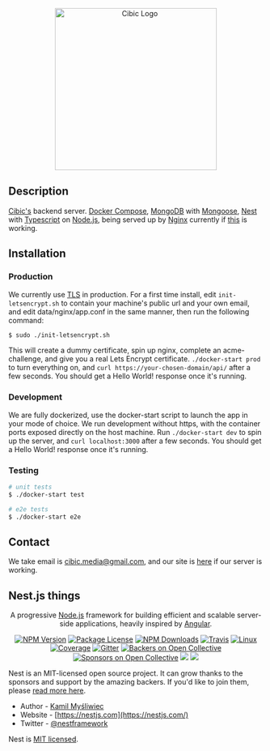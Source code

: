 <p align="center">
  <a href="https://www.cibic.app/" target="blank"><img src="https://www.cibic.app/assets/logo.png" width="320" alt="Cibic Logo" /></a>
</p>

## Description

[Cibic's](https://www.cibic.app) backend server. [Docker Compose](https://github.com/docker/compose), [MongoDB](https://github.com/mongodb/mongo) with [Mongoose](https://github.com/nestjs/mongoose), [Nest](https://github.com/nestjs/nest) with [Typescript](https://github.com/Microsoft/TypeScript) on [Node.js](https://nodejs.org), being served up by [Nginx](https://nginx.org/) currently if [this](https://www.cibic.app/api/) is working.

## Installation

### Production

We currently use [TLS](https://en.wikipedia.org/wiki/Transport_Layer_Security) in production.
For a first time install, edit `init-letsencrypt.sh` to contain your machine's public url and your own email, and edit data/nginx/app.conf in the same manner, then run the following command:

```bash
$ sudo ./init-letsencrypt.sh
```

This will create a dummy certificate, spin up nginx, complete an acme-challenge, and give you a real Lets Encrypt certificate.
`./docker-start prod` to turn everything on, and `curl https://your-chosen-domain/api/` after a few seconds.
You should get a Hello World! response once it's running.

### Development

We are fully dockerized, use the docker-start script to launch the app in your mode of choice.
We run development without https, with the container ports exposed directly on the host machine.
Run `./docker-start dev` to spin up the server, and `curl localhost:3000` after a few seconds.
You should get a Hello World! response once it's running.

### Testing

```bash
# unit tests
$ ./docker-start test

# e2e tests
$ ./docker-start e2e

```

## Contact

We take email is [cibic.media@gmail.com](cibic.media@gmail.com), and our site is [here](https://www.cibic.app) if our server is working.

## Nest.js things

[travis-image]: https://api.travis-ci.org/nestjs/nest.svg?branch=master
[travis-url]: https://travis-ci.org/nestjs/nest
[linux-image]: https://img.shields.io/travis/nestjs/nest/master.svg?label=linux
[linux-url]: https://travis-ci.org/nestjs/nest
  
  <p align="center">A progressive <a href="http://nodejs.org" target="blank">Node.js</a> framework for building efficient and scalable server-side applications, heavily inspired by <a href="https://angular.io" target="blank">Angular</a>.</p>
    <p align="center">
<a href="https://www.npmjs.com/~nestjscore"><img src="https://img.shields.io/npm/v/@nestjs/core.svg" alt="NPM Version" /></a>
<a href="https://www.npmjs.com/~nestjscore"><img src="https://img.shields.io/npm/l/@nestjs/core.svg" alt="Package License" /></a>
<a href="https://www.npmjs.com/~nestjscore"><img src="https://img.shields.io/npm/dm/@nestjs/core.svg" alt="NPM Downloads" /></a>
<a href="https://travis-ci.org/nestjs/nest"><img src="https://api.travis-ci.org/nestjs/nest.svg?branch=master" alt="Travis" /></a>
<a href="https://travis-ci.org/nestjs/nest"><img src="https://img.shields.io/travis/nestjs/nest/master.svg?label=linux" alt="Linux" /></a>
<a href="https://coveralls.io/github/nestjs/nest?branch=master"><img src="https://coveralls.io/repos/github/nestjs/nest/badge.svg?branch=master#5" alt="Coverage" /></a>
<a href="https://gitter.im/nestjs/nestjs?utm_source=badge&utm_medium=badge&utm_campaign=pr-badge&utm_content=body_badge"><img src="https://badges.gitter.im/nestjs/nestjs.svg" alt="Gitter" /></a>
<a href="https://opencollective.com/nest#backer"><img src="https://opencollective.com/nest/backers/badge.svg" alt="Backers on Open Collective" /></a>
<a href="https://opencollective.com/nest#sponsor"><img src="https://opencollective.com/nest/sponsors/badge.svg" alt="Sponsors on Open Collective" /></a>
  <a href="https://paypal.me/kamilmysliwiec"><img src="https://img.shields.io/badge/Donate-PayPal-dc3d53.svg"/></a>
  <a href="https://twitter.com/nestframework"><img src="https://img.shields.io/twitter/follow/nestframework.svg?style=social&label=Follow"></a>
</p>
  <!--[![Backers on Open Collective](https://opencollective.com/nest/backers/badge.svg)](https://opencollective.com/nest#backer)
  [![Sponsors on Open Collective](https://opencollective.com/nest/sponsors/badge.svg)](https://opencollective.com/nest#sponsor)-->

Nest is an MIT-licensed open source project. It can grow thanks to the sponsors and support by the amazing backers. If you'd like to join them, please [read more here](https://docs.nestjs.com/support).

- Author - [Kamil Myśliwiec](https://kamilmysliwiec.com)
- Website - [https://nestjs.com](https://nestjs.com/)
- Twitter - [@nestframework](https://twitter.com/nestframework)

Nest is [MIT licensed](LICENSE).
